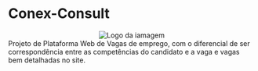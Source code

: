 # Conex-Consult
<div align="center">
    <img width = "imagem" title = "Logo da iamagem" src=![logo_ajustada](https://github.com/CXCConexConsult/Conex-Consult/assets/139421884/73059600-280a-4824-8e8c-5ef162cbdffb)/>
</div>
Projeto de Plataforma Web de Vagas de emprego, com o diferencial de ser correspondência entre as competências do candidato e a vaga e vagas bem detalhadas no site.
